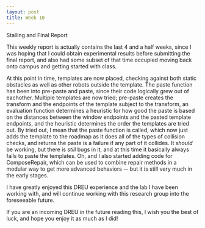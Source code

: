 ```yaml
---
layout: post
title: Week 10
---
```


Stalling and Final Report

This weekly report is actually contains the last 4 and a half weeks, since I was hoping that I could obtain experimental results before submitting the final report, and also had some subset of that time occupied moving back onto campus and getting started with class.

At this point in time, templates are now placed, checking against both static obstacles as well as other robots outside the template. The paste function has been into pre-paste and paste, since their code logically grew out of eachother. Multiple templates are now tried; pre-paste creates the transform and the endpoints of the template subject to the transform, an evaluation function determines a heuristic for how good the paste is based on the distances between the window endpoints and the pasted template endpoints, and the heuristic determines the order the templates are tried out. By tried out, I mean that the paste function is called, which now just adds the template to the roadmap as it does all of the types of collision checks, and returns the paste is a failure if any part of it collides. It *should* be working, but there is *still* bugs in it, and at this time it basically always fails to paste the templates. Oh, and I also started adding code for ComposeRepair, which can be used to combine repair methods in a modular way to get more advanced behaviors -- but it is still very much in the early stages.

I have greatly enjoyed this DREU experience and the lab I have been working with, and will continue working with this research group into the foreseeable future.

If you are an incoming DREU in the future reading this, I wish you the best of luck, and hope you enjoy it as much as I did!
